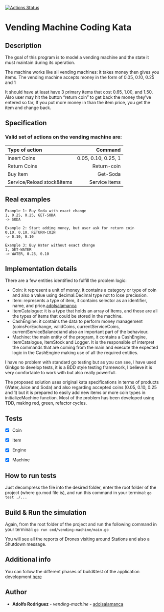 [![Actions Status](https://github.com/adolsalamanca/vending-machine/workflows/Go/badge.svg)](https://github.com/adolsalamanca/vending-machine/actions)

# Vending Machine Coding Kata

## Description
The goal of this program is to model a vending machine and the state it must maintain during its operation.

The machine works like all vending machines: it takes money then gives you items. The vending machine accepts money in the form of 0.05, 0.10, 0.25 and 1

It should have at least have 3 primary items that cost 0.65, 1.00, and 1.50. Also user may hit the button “return coin” to get back the money they’ve entered so far, If you put more money in than the item price, you get the item and change back.

## Specification
### Valid set of actions on the vending machine are:

 | Type of action               |               Command |
 |:-----------------------------|----------------------:|
 | Insert Coins                 |  0.05, 0.10, 0.25, 1  |
 | Return Coins                 |  Return-coin          |
 | Buy Item                     |  Get-Soda             |
 | Service/Reload stock&items   |  Service items        |

## Real examples 
```
Example 1: Buy Soda with exact change
1, 0.25, 0.25, GET-SODA
-> SODA

Example 2: Start adding money, but user ask for return coin
0.10, 0.10, RETURN-COIN
-> 0.10, 0.10

Example 3: Buy Water without exact change
1, GET-WATER
-> WATER, 0.25, 0.10
```

## Implementation details
There are a few entities identified to fulfill the problem logic:
  * Coin: it represent a unit of money, it contains a category or type of coin and also a value using decimal.Decimal type not to lose precission.
  * Item: represents a type of item, it contains selector as an identifier, name, and price.[adolsalamanca](https://github.com/adolsalamanca)
  * ItemCatalogue: it is a type that holds an array of Items, and those are all the types of items that could be stored in the machine.
  * CashEngine: it contains the data to perform money management (coinsForExchange, validCoins, currentServiceCoins, currentServiceBalance)and also an important part of the 	behaviour.
  * Machine: the main entity of the program, it contains a CashEngine, ItemCatalogue, ItemStock and Logger. It is the responsible of interpret the commands that are coming from the main and execute the expected logic in the CashEngine making use of all the required entities.

I have no problem with standard go testing but as you can see, I have used Ginkgo to develop tests, it is a BDD style testing framework, I believe it is very comfortable to work with but also really powerfull.


The proposed solution uses original kata specifications in terms of products (Water,Juice and Soda) and also regarding accepted coins (0.05, 0.10, 0.25 and 1) but it is prepared to easily add new items or more coin types in initializeMachine function.
Most of the problem has been developed using TDD, making red, green, refactor cycles.


## Tests
- [x] Coin
- [x] Item
- [x] Engine
- [x] Machine



## How to run tests

Just decompress the file into the desired folder, enter the root folder of the project (where go.mod file is), and run this command in your terminal:
``
go test ./...
``

## Build & Run the simulation

Again, from the root folder of the project and run the following command in your terminal:
``
go run cmd/vending-machine/main.go
``

You will see all the reports of Drones visiting around Stations and also a Shutdown message.

## Additional info

You can follow the different phases of build&test of the application development [here](https://github.com/adolsalamanca/vending-machine/actions)

## Author

* **Adolfo Rodriguez** - *vending-machine* - [adolsalamanca](https://github.com/adolsalamanca)

 

